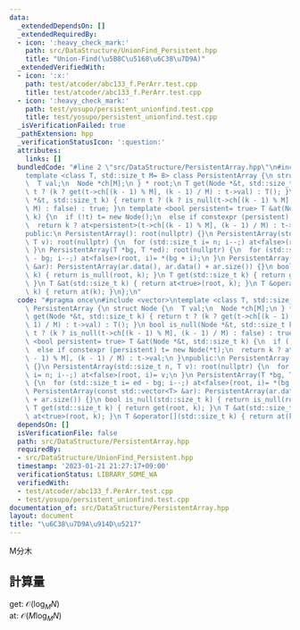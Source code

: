 ```yaml
---
data:
  _extendedDependsOn: []
  _extendedRequiredBy:
  - icon: ':heavy_check_mark:'
    path: src/DataStructure/UnionFind_Persistent.hpp
    title: "Union-Find(\u5B8C\u5168\u6C38\u7D9A)"
  _extendedVerifiedWith:
  - icon: ':x:'
    path: test/atcoder/abc133_f.PerArr.test.cpp
    title: test/atcoder/abc133_f.PerArr.test.cpp
  - icon: ':heavy_check_mark:'
    path: test/yosupo/persistent_unionfind.test.cpp
    title: test/yosupo/persistent_unionfind.test.cpp
  _isVerificationFailed: true
  _pathExtension: hpp
  _verificationStatusIcon: ':question:'
  attributes:
    links: []
  bundledCode: "#line 2 \"src/DataStructure/PersistentArray.hpp\"\n#include <vector>\n\
    template <class T, std::size_t M= 8> class PersistentArray {\n struct Node {\n\
    \  T val;\n  Node *ch[M];\n } * root;\n T get(Node *&t, std::size_t k) { return\
    \ t ? (k ? get(t->ch[(k - 1) % M], (k - 1) / M) : t->val) : T(); }\n bool is_null(Node\
    \ *&t, std::size_t k) { return t ? (k ? is_null(t->ch[(k - 1) % M], (k - 1) /\
    \ M) : false) : true; }\n template <bool persistent= true> T &at(Node *&t, std::size_t\
    \ k) {\n  if (!t) t= new Node();\n  else if constexpr (persistent) t= new Node(*t);\n\
    \  return k ? at<persistent>(t->ch[(k - 1) % M], (k - 1) / M) : t->val;\n }\n\
    public:\n PersistentArray(): root(nullptr) {}\n PersistentArray(std::size_t n,\
    \ T v): root(nullptr) {\n  for (std::size_t i= n; i--;) at<false>(root, i)= v;\n\
    \ }\n PersistentArray(T *bg, T *ed): root(nullptr) {\n  for (std::size_t i= ed\
    \ - bg; i--;) at<false>(root, i)= *(bg + i);\n }\n PersistentArray(const std::vector<T>\
    \ &ar): PersistentArray(ar.data(), ar.data() + ar.size()) {}\n bool is_null(std::size_t\
    \ k) { return is_null(root, k); }\n T get(std::size_t k) { return get(root, k);\
    \ }\n T &at(std::size_t k) { return at<true>(root, k); }\n T &operator[](std::size_t\
    \ k) { return at(k); }\n};\n"
  code: "#pragma once\n#include <vector>\ntemplate <class T, std::size_t M= 8> class\
    \ PersistentArray {\n struct Node {\n  T val;\n  Node *ch[M];\n } * root;\n T\
    \ get(Node *&t, std::size_t k) { return t ? (k ? get(t->ch[(k - 1) % M], (k -\
    \ 1) / M) : t->val) : T(); }\n bool is_null(Node *&t, std::size_t k) { return\
    \ t ? (k ? is_null(t->ch[(k - 1) % M], (k - 1) / M) : false) : true; }\n template\
    \ <bool persistent= true> T &at(Node *&t, std::size_t k) {\n  if (!t) t= new Node();\n\
    \  else if constexpr (persistent) t= new Node(*t);\n  return k ? at<persistent>(t->ch[(k\
    \ - 1) % M], (k - 1) / M) : t->val;\n }\npublic:\n PersistentArray(): root(nullptr)\
    \ {}\n PersistentArray(std::size_t n, T v): root(nullptr) {\n  for (std::size_t\
    \ i= n; i--;) at<false>(root, i)= v;\n }\n PersistentArray(T *bg, T *ed): root(nullptr)\
    \ {\n  for (std::size_t i= ed - bg; i--;) at<false>(root, i)= *(bg + i);\n }\n\
    \ PersistentArray(const std::vector<T> &ar): PersistentArray(ar.data(), ar.data()\
    \ + ar.size()) {}\n bool is_null(std::size_t k) { return is_null(root, k); }\n\
    \ T get(std::size_t k) { return get(root, k); }\n T &at(std::size_t k) { return\
    \ at<true>(root, k); }\n T &operator[](std::size_t k) { return at(k); }\n};\n"
  dependsOn: []
  isVerificationFile: false
  path: src/DataStructure/PersistentArray.hpp
  requiredBy:
  - src/DataStructure/UnionFind_Persistent.hpp
  timestamp: '2023-01-21 21:27:17+09:00'
  verificationStatus: LIBRARY_SOME_WA
  verifiedWith:
  - test/atcoder/abc133_f.PerArr.test.cpp
  - test/yosupo/persistent_unionfind.test.cpp
documentation_of: src/DataStructure/PersistentArray.hpp
layout: document
title: "\u6C38\u7D9A\u914D\u5217"
---
```

M分木
## 計算量
get: $\mathcal{O}(\log_M N)$ \
at: $\mathcal{O}(M \log_M N)$